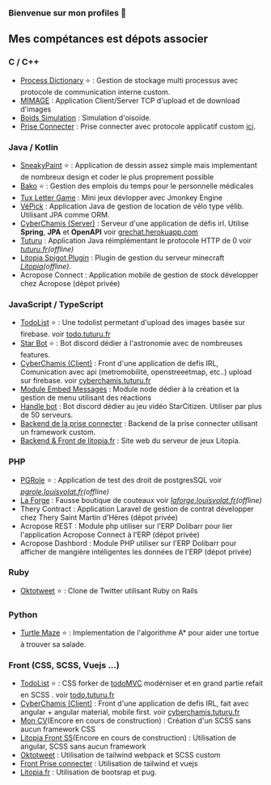 ### Bienvenue sur mon profiles 👋

## Mes compétances est dépots associer

### C / C++
* [Process Dictionary](https://github.com/mrsolarius/Process-Dictionary-Project) ⭐ : Gestion de stockage multi processus avec protocole de communication interne custom.
* [MIMAGE](https://github.com/mrsolarius/mimage_protocole) : Application Client/Server TCP d'upload et de download d'images
* [Boids Simulation](https://github.com/mrsolarius/Boids-Simulation-C) : Simulation d'oisoïde.
* [Prise Connecter](https://github.com/iot-catnip/carte) : Prise connecter avec protocole applicatif custom [ici](https://github.com/iot-catnip/backend/blob/master/CAT_NIP_PROTOCOL.txt).

### Java / Kotlin
* [SneakyPaint](https://github.com/mrsolarius/SneakyPaint) ⭐ : Application de dessin assez simple mais implementant de nombreux design et coder le plus proprement possible
* [Bako](https://github.com/mrsolarius/bako) ⭐ : Gestion des emplois du temps pour le personnelle médicales
* [Tux Letter Game](https://github.com/mrsolarius/tux) : Mini jeux dévlopper avec Jmonkey Engine
* [VéPick](https://github.com/mrsolarius/VePick) : Application Java de gestion de location de vélo type vélib. Utilisant JPA comme ORM.
* [CyberChamis (Server)](https://github.com/mrsolarius/CyberChamis-Server) : Serveur d'une application de défis irl. Utilise **Spring**, **JPA** et **OpenAPI** voir [grechat.herokuapp.com](https://grechat.herokuapp.com/swagger-ui/)
* [Tuturu](https://github.com/mrsolarius/tuturu-java) : Application Java réimplémentant le protocole HTTP de 0 voir *[tuturu.fr](https://tuturu.fr)(offline)*
* [Litopia Spigot Plugin](https://github.com/LitopiaCommunity/LitopiaSpigotPlugin) : Plugin de gestion du serveur minecraft *[Litopia](https://litopia.fr)(offline)*.
* Acropose Connect : Application mobile de gestion de stock développer chez Acropose (dépot privée)

### JavaScript / TypeScript
* [TodoList](https://github.com/mrsolarius/todolist) ⭐ : Une todolist permetant d'upload des images basée sur firebase. voir [todo.tuturu.fr](https://todo.tuturu.fr)
* [Star Bot](https://github.com/mrsolarius/StarsBot) ⭐ : Bot discord dédier à l'astronomie avec de nombreuses features.
* [CyberChamis (Client)](https://github.com/mrsolarius/CyberChamis-Client) : Front d'une application de defis IRL, Comunication avec api (metromobilité, openstreeetmap, etc..) upload sur firebase. voir [cyberchamis.tuturu.fr](https://cyberchamis.tuturu.fr/home)
* [Module Embed Messages](https://github.com/eilex/discord.js-embed-menu) : Module node dédier à la création et la gestion de menu utilisant des réactions
* [Handle bot](https://github.com/mrsolarius/handlebot) : Bot discord dédier au jeu vidéo StarCitizen. Utiliser par plus de 50 serveurs.
* [Backend de la prise connecter](https://github.com/iot-catnip/backend) : Backend de la prise connecter utilisant un framework custom.
* [Backend & Front de litopia.fr](https://github.com/LitopiaCommunity/Litopia.fr) : Site web du serveur de jeux Litopia.

### PHP
* [PGRole](https://github.com/mrsolarius/PGRole) ⭐ : Application de test des droit de postgresSQL voir *[pgrole.louisvolat.fr](https://pgrole.louisvolat.fr)(offline)*
* [La Forge](https://github.com/mrsolarius/Site-La-Forge) : Fausse boutique de couteaux voir *[laforge.louisvolat.fr](https://laforge.louisvolat.fr)(offline)*
* Thery Contract : Application Laravel de gestion de contrat développer chez Thery Saint Martin d'Hères (dépot privée)
* Acropose REST : Module php utiliser sur l'ERP Dolibarr pour lier l'application Acropose Connect à l'ERP (dépot privée)
* Acropose Dashbord : Module PHP utiliser sur l'ERP Dolibarr pour afficher de mangière intéligentes les données de l'ERP (dépot privée)

### Ruby
* [Oktotweet](https://github.com/mrsolarius/Oktotweet) ⭐ : Clone de Twitter utilisant Ruby on Rails

### Python
* [Turtle Maze](https://github.com/mrsolarius/TurtuleMaze) ⭐ : Implementation de l'algorithme A* pour aider une tortue à trouver sa salade.

### Front (CSS, SCSS, Vuejs ...)
* [TodoList](https://github.com/mrsolarius/todolist) ⭐ : CSS forker de [todoMVC](https://todomvc.com/) modérniser et en grand partie refait en SCSS . voir [todo.tuturu.fr](https://todo.tuturu.fr)
* [CyberChamis (Client)](https://github.com/mrsolarius/CyberChamis-Client) : Front d'une application de defis IRL, fait avec angular + angular material, mobile first. voir [cyberchamis.tuturu.fr](https://cyberchamis.tuturu.fr/home)
* [Mon CV](https://github.com/mrsolarius/resume)(Encore en cours de construction) : Création d'un SCSS sans aucun framework CSS
* [Litopia Front S5](https://github.com/LitopiaCommunity/LitopiaFrontS5)(Encore en cours de construction) : Utilisation de angular, SCSS sans aucun framework
* [Oktotweet](https://github.com/mrsolarius/Oktotweet) : Utilisation de tailwind webpack et SCSS custom
* [Front Prise connecter](https://github.com/iot-catnip/frontend) : Utilisation de tailwind et vuejs
* [Litopia.fr](https://github.com/LitopiaCommunity/Litopia.fr) : Utilisation de bootsrap et pug.
<!--
**mrsolarius/MrSolarius** is a ✨ _special_ ✨ repository because its `README.md` (this file) appears on your GitHub profile.

Here are some ideas to get you started:

- 🔭 I’m currently working on ...
- 🌱 I’m currently learning ...
- 👯 I’m looking to collaborate on ...
- 🤔 I’m looking for help with ...
- 💬 Ask me about ...
- 📫 How to reach me: ...
- 😄 Pronouns: ...
- ⚡ Fun fact: ...
-->

